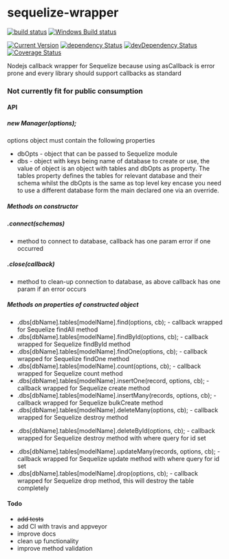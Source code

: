# sequelize-wrapper
[![build status](https://travis-ci.org/simon-p-r/sequelize-wrapper.svg?branch=master)](https://travis-ci.org/simon-p-r/sequelize-wrapper)
[![Windows Build status](https://ci.appveyor.com/api/projects/status/esyqmk1osp7n7om0?svg=true)](https://ci.appveyor.com/project/simon-p-r/sequelize-wrapper)

[![Current Version](https://img.shields.io/npm/v/sequelize-wrapper.svg?maxAge=1000)](https://www.npmjs.com/package/sequelize-wrapper)
[![dependency Status](https://img.shields.io/david/simon-p-r/sequelize-wrapper.svg?maxAge=1000)](https://david-dm.org/simon-p-r/sequelize-wrapper)
[![devDependency Status](https://img.shields.io/david/dev/simon-p-r/sequelize-wrapper.svg?maxAge=1000)](https://david-dm.org/simon-p-r/sequelize-wrapper?type=dev)
[![Coverage Status](https://coveralls.io/repos/github/simon-p-r/sequelize-wrapper/badge.svg?branch=master)](https://coveralls.io/github/simon-p-r/sequelize-wrapper?branch=master)


Nodejs callback wrapper for Sequelize because using asCallback is error prone and every library should support callbacks as standard 

### Not currently fit for public consumption


#### API

##### new Manager(options);

options object must contain the following properties
+ dbOpts - object that can be passed to Sequelize module
+ dbs - object with keys being name of database to create or use, the value of object is an object with tables and dbOpts as property.  The tables property defines the tables for relevant database and their schema whilst the dbOpts is the same as top level key encase you need to use a different database form the main declared one via an override.

##### Methods on constructor

##### .connect(schemas)

+ method to connect to database, callback has one param error if one occurred



##### .close(callback)

+ method to clean-up connection to database, as above callback has one param if an error occurs


##### Methods on properties of constructed object

+ .dbs[dbName].tables[modelName].find(options, cb); - callback wrapped for Sequelize findAll method
+ .dbs[dbName].tables[modelName].findById(options, cb); - callback wrapped for Sequelize findById method
+ .dbs[dbName].tables[modelName].findOne(options, cb); - callback wrapped for Sequelize findOne method
+ .dbs[dbName].tables[modelName].count(options, cb); - callback wrapped for Sequelize count method
+ .dbs[dbName].tables[modelName].insertOne(record, options, cb); - callback wrapped for Sequelize create method
+ .dbs[dbName].tables[modelName].insertMany(records, options, cb); - callback wrapped for Sequelize bulkCreate method
+ .dbs[dbName].tables[modelName].deleteMany(options, cb); - callback wrapped for Sequelize destroy method
<!--+ .dbs[dbName].tables[modelName].deleteOne(options, cb); - callback wrapped for Sequelize destroy method with limit set to 1-->
+ .dbs[dbName].tables[modelName].deleteById(options, cb); - callback wrapped for Sequelize destroy method with where query for id set
<!--+ .dbs[dbName].tables[modelName].updateOne(record, options, cb); - callback wrapped for Sequelize update method with limit set to 1-->
+ .dbs[dbName].tables[modelName].updateMany(records, options, cb); - callback wrapped for Sequelize update method with where query for id set
+ .dbs[dbName].tables[modelName].drop(options, cb); - callback wrapped for Sequelize drop method, this will destroy the table completely

#### Todo
+ ~~add tests~~
+ add CI with travis and appveyor
+ improve docs
+ clean up functionality
+ improve method validation


